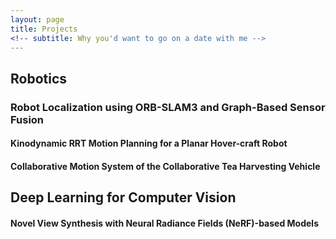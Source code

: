 ```yaml
---
layout: page
title: Projects
<!-- subtitle: Why you'd want to go on a date with me -->
---
```

## Robotics

### Robot Localization using ORB-SLAM3 and Graph-Based Sensor Fusion


#### Kinodynamic RRT Motion Planning for a Planar Hover-craft Robot


#### Collaborative Motion System of the Collaborative Tea Harvesting Vehicle


## Deep Learning for Computer Vision
#### Novel View Synthesis with Neural Radiance Fields (NeRF)-based Models

<!-- 
My name is Inigo Montoya. I have the following qualities:

- I rock a great mustache
- I'm extremely loyal to my family

What else do you need?

### My story

To be honest, I'm having some trouble remembering right now, so why don't you just watch [my movie](https://en.wikipedia.org/wiki/The_Princess_Bride_%28film%29) and it will answer **all** your questions.
 -->
